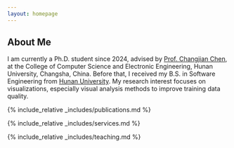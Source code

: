 ```yaml
---
layout: homepage
---
```


## About Me

I am currently a Ph.D. student since 2024, advised by [Prof. Changjian Chen](https://changjianchen.github.io/), at the College of Computer Science and Electronic Engineering, Hunan University, Changsha, China. Before that, I received my B.S. in Software Engineering from [Hunan University](https://www.hnu.edu.cn). My research interest focuses on visualizations, especially visual analysis methods to improve training data quality.





{% include_relative _includes/publications.md %}

{% include_relative _includes/services.md %}

{% include_relative _includes/teaching.md %}
